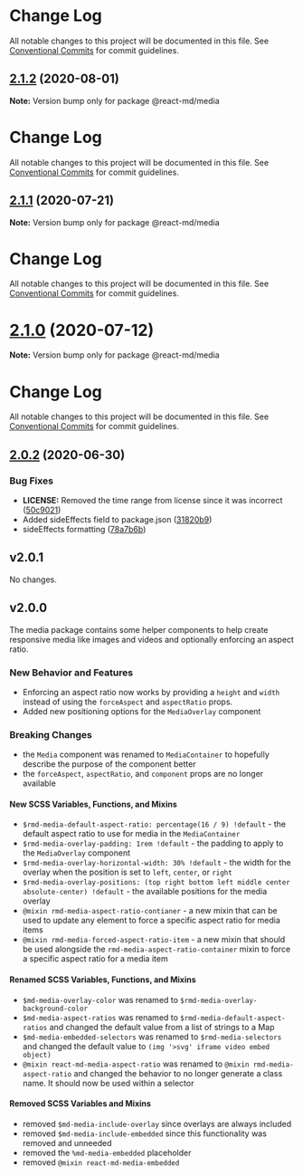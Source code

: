 # Change Log

All notable changes to this project will be documented in this file. See
[Conventional Commits](https://conventionalcommits.org) for commit guidelines.

## [2.1.2](https://github.com/mlaursen/react-md/compare/v2.1.1...v2.1.2) (2020-08-01)

**Note:** Version bump only for package @react-md/media

# Change Log

All notable changes to this project will be documented in this file. See
[Conventional Commits](https://conventionalcommits.org) for commit guidelines.

## [2.1.1](https://github.com/mlaursen/react-md/compare/v2.1.0...v2.1.1) (2020-07-21)

**Note:** Version bump only for package @react-md/media

# Change Log

All notable changes to this project will be documented in this file. See
[Conventional Commits](https://conventionalcommits.org) for commit guidelines.

# [2.1.0](https://github.com/mlaursen/react-md/compare/v2.0.4...v2.1.0) (2020-07-12)

**Note:** Version bump only for package @react-md/media

# Change Log

All notable changes to this project will be documented in this file. See
[Conventional Commits](https://conventionalcommits.org) for commit guidelines.

## [2.0.2](https://github.com/mlaursen/react-md/compare/v2.0.1...v2.0.2) (2020-06-30)

### Bug Fixes

- **LICENSE:** Removed the time range from license since it was incorrect
  ([50c9021](https://github.com/mlaursen/react-md/commit/50c9021cedc0d642758b9fd541bb6c93d2fe1786))
- Added sideEffects field to package.json
  ([31820b9](https://github.com/mlaursen/react-md/commit/31820b9b43705e5849664500a17b6849eb6dc2a9))
- sideEffects formatting
  ([78a7b6b](https://github.com/mlaursen/react-md/commit/78a7b6b0e40c7daefb749835670705f21bd21720))

## v2.0.1

No changes.

## v2.0.0

The media package contains some helper components to help create responsive
media like images and videos and optionally enforcing an aspect ratio.

### New Behavior and Features

- Enforcing an aspect ratio now works by providing a `height` and `width`
  instead of using the `forceAspect` and `aspectRatio` props.
- Added new positioning options for the `MediaOverlay` component

### Breaking Changes

- the `Media` component was renamed to `MediaContainer` to hopefully describe
  the purpose of the component better
- the `forceAspect`, `aspectRatio`, and `component` props are no longer
  available

#### New SCSS Variables, Functions, and Mixins

- `$rmd-media-default-aspect-ratio: percentage(16 / 9) !default` - the default
  aspect ratio to use for media in the `MediaContainer`
- `$rmd-media-overlay-padding: 1rem !default` - the padding to apply to the
  `MediaOverlay` component
- `$rmd-media-overlay-horizontal-width: 30% !default` - the width for the
  overlay when the position is set to `left`, `center`, or `right`
- `$rmd-media-overlay-positions: (top right bottom left middle center absolute-center) !default` -
  the available positions for the media overlay
- `@mixin rmd-media-aspect-ratio-contianer` - a new mixin that can be used to
  update any element to force a specific aspect ratio for media items
- `@mixin rmd-media-forced-aspect-ratio-item` - a new mixin that should be used
  alongside the `rmd-media-aspect-ratio-container` mixin to force a specific
  aspect ratio for a media item

#### Renamed SCSS Variables, Functions, and Mixins

- `$md-media-overlay-color` was renamed to `$rmd-media-overlay-background-color`
- `$md-media-aspect-ratios` was renamed to `$rmd-media-default-aspect-ratios`
  and changed the default value from a list of strings to a Map
- `$md-media-embedded-selectors` was renamed to `$rmd-media-selectors` and
  changed the default value to `(img '>svg' iframe video embed object)`
- `@mixin react-md-media-aspect-ratio` was renamed to
  `@mixin rmd-media-aspect-ratio` and changed the behavior to no longer generate
  a class name. It should now be used within a selector

#### Removed SCSS Variables and Mixins

- removed `$md-media-include-overlay` since overlays are always included
- removed `$md-media-include-embedded` since this functionality was removed and
  unneeded
- removed the `%md-media-embedded` placeholder
- removed `@mixin react-md-media-embedded`
